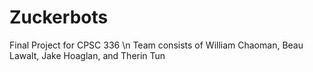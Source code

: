 # Zuckerbots
Final Project for CPSC 336 \n
Team consists of William Chaoman, Beau Lawalt, Jake Hoaglan, and Therin Tun
